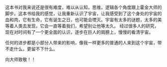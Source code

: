 这本书对我来说还是很有难度，难以从认知，思维，逻辑各个角度跟上霍金大师的脚步。这本书给我的感觉，让我重新认识了宇宙，让我感受到了这个身处的宇宙的血和肉，它有生命，它有诞生之日，也可能会堙灭。宇宙有太多的谜题，太多的美等着人类去发现，它会一直等着我们，希望别让他等太久。 经过很多人的研究，现在对时间有了一个更全面的认识，逐步在巨人的肩膀上，慢慢的看清宇宙。

 任何的进步都是小部分人带来的影响，像我一样更多的普通的人来到这个宇宙，带不走什么，更留不下什么。

 向大师致敬！！
